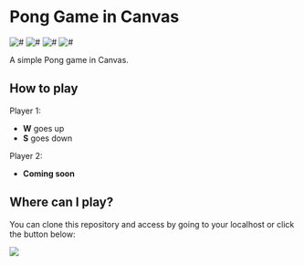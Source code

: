 # Pong Game in Canvas
![#](https://img.shields.io/badge/status-stable-brightgreen.svg?style=flat)
![#](https://img.shields.io/badge/build-passing-brightgreen.svg?style=flat)
![#](https://img.shields.io/badge/coverage-90%25-green.svg?style=flat)
![#](https://img.shields.io/badge/version-1.0.2-blue.svg?style=flat)

A simple Pong game in Canvas.

## How to play ##
Player 1:
* **W** goes up
* **S** goes down

Player 2:
* **Coming soon**

## Where can I play? ##
You can clone this repository and access by going to your localhost or click the button below:

<a href="https://atomicodes-pong-game.herokuapp.com/" target="_blank">
  <img src="https://goo.gl/xa7Ezs" />
</a>
